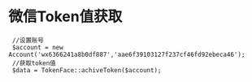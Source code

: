 # 微信Token值获取<br>

```
 //设置账号
 $account = new Account('wx6366241a8b0df887','aae6f39103127f237cf46fd92ebeca46');
 //获取token值
 $data = TokenFace::achiveToken($account);
 
```
